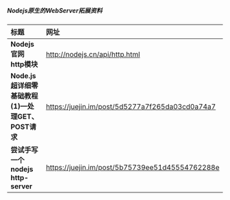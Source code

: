 ##### Nodejs原生的WebServer拓展资料

| 标题                                             | 网址                                            |
| :----------------------------------------------- | :---------------------------------------------- |
| **Nodejs官网 http模块**                          | http://nodejs.cn/api/http.html                  |
| **Node.js超详细零基础教程(1)—处理GET、POST请求** | https://juejin.im/post/5d5277a7f265da03cd0a74a7 |
| **尝试手写一个 nodejs http-server**              | https://juejin.im/post/5b75739ee51d45554762288e |